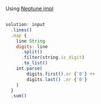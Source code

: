Using [Neptune impl](https://www.reddit.com/r/ProgrammingLanguages/s/ZJ4D36oZ2J)


```javascript

solution: input
  .lines()
  .map {
    line String
    digits: line
      .split()
      .filter(string.is_digit)
      .to_list()
    int.parse(
        digits.first().or {'0'} ++ 
        digits.last() .or {'0'}
    )
  }
  .sum()
```